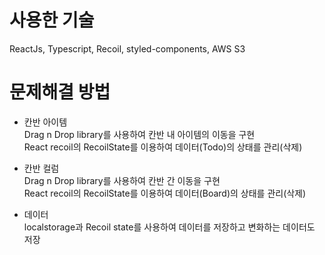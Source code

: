 # 사용한 기술
ReactJs, Typescript, Recoil, styled-components, AWS S3

# 문제해결 방법
- 칸반 아이템  
Drag n Drop library를 사용하여 칸반 내 아이템의 이동을 구현  
React recoil의 RecoilState를 이용하여 데이터(Todo)의 상태를 관리(삭제)

- 칸반 컬럼  
Drag n Drop library를 사용하여 칸반 간 이동을 구현  
React recoil의 RecoilState를 이용하여 데이터(Board)의 상태를 관리(삭제)

- 데이터  
localstorage과 Recoil state를 사용하여 데이터를 저장하고 변화하는 데이터도 저장
